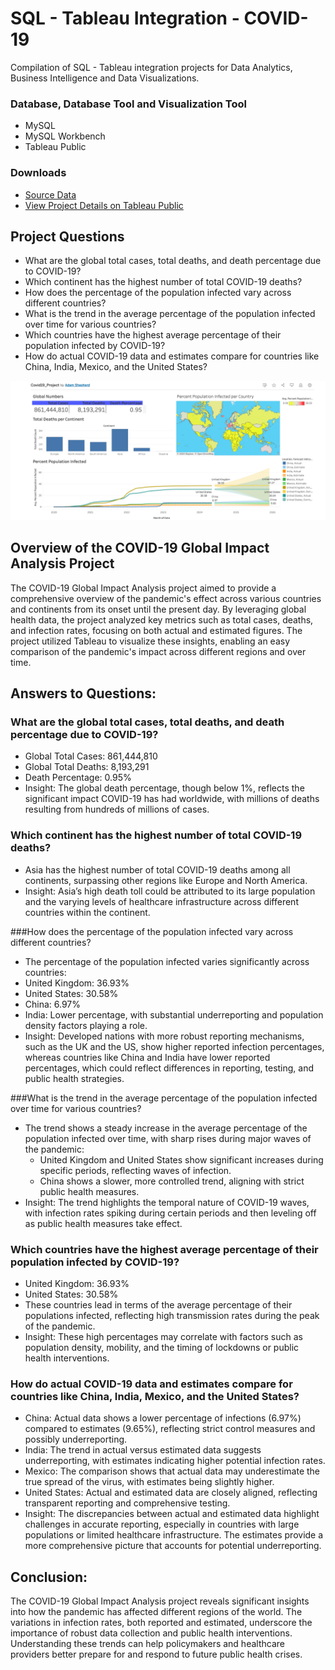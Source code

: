 # SQL - Tableau Integration - COVID-19
Compilation of SQL - Tableau integration projects for Data Analytics, Business Intelligence and Data Visualizations.

### Database, Database Tool and Visualization Tool
+ MySQL
+ MySQL Workbench
+ Tableau Public

### Downloads
+ [Source Data](https://ourworldindata.org/covid-deaths)
+ [View Project Details on Tableau Public](https://public.tableau.com/app/profile/adam.shepherd3708/viz/Covid19_Project_17232131007370/Dashboard1)

## Project Questions

+ What are the global total cases, total deaths, and death percentage due to COVID-19?
+ Which continent has the highest number of total COVID-19 deaths?
+ How does the percentage of the population infected vary across different countries?
+ What is the trend in the average percentage of the population infected over time for various countries?
+ Which countries have the highest average percentage of their population infected by COVID-19?
+ How do actual COVID-19 data and estimates compare for countries like China, India, Mexico, and the United States?

![Dashboard on Tableu Public](https://github.com/Adamshepherd36/Projects/blob/main/Covid%20Projects/Screenshot%202024-08-09%20at%2008.14.31.png)


## Overview of the COVID-19 Global Impact Analysis Project
The COVID-19 Global Impact Analysis project aimed to provide a comprehensive overview of the pandemic's effect across various countries and continents from its onset until the present day. By leveraging global health data, the project analyzed key metrics such as total cases, deaths, and infection rates, focusing on both actual and estimated figures. The project utilized Tableau to visualize these insights, enabling an easy comparison of the pandemic's impact across different regions and over time.


## Answers to Questions:
### What are the global total cases, total deaths, and death percentage due to COVID-19?
- Global Total Cases: 861,444,810
- Global Total Deaths: 8,193,291
- Death Percentage: 0.95%
- Insight: The global death percentage, though below 1%, reflects the significant impact COVID-19 has had worldwide, with millions of deaths resulting from hundreds of millions of cases.

### Which continent has the highest number of total COVID-19 deaths?
- Asia has the highest number of total COVID-19 deaths among all continents, surpassing other regions like Europe and North America.
- Insight: Asia’s high death toll could be attributed to its large population and the varying levels of healthcare infrastructure across different countries within the continent.

###How does the percentage of the population infected vary across different countries?
- The percentage of the population infected varies significantly across countries:
- United Kingdom: 36.93%
- United States: 30.58%
- China: 6.97%
- India: Lower percentage, with substantial underreporting and population density factors playing a role.
- Insight: Developed nations with more robust reporting mechanisms, such as the UK and the US, show higher reported infection percentages, whereas countries like China and India have lower reported percentages, which could reflect differences in reporting, testing, and public health strategies.

###What is the trend in the average percentage of the population infected over time for various countries?
- The trend shows a steady increase in the average percentage of the population infected over time, with sharp rises during major waves of the pandemic:
  - United Kingdom and United States show significant increases during specific periods, reflecting waves of infection.
  - China shows a slower, more controlled trend, aligning with strict public health measures.
- Insight: The trend highlights the temporal nature of COVID-19 waves, with infection rates spiking during certain periods and then leveling off as public health measures take effect.

### Which countries have the highest average percentage of their population infected by COVID-19?
- United Kingdom: 36.93%
- United States: 30.58%
- These countries lead in terms of the average percentage of their populations infected, reflecting high transmission rates during the peak of the pandemic.
- Insight: These high percentages may correlate with factors such as population density, mobility, and the timing of lockdowns or public health interventions.

### How do actual COVID-19 data and estimates compare for countries like China, India, Mexico, and the United States?
- China: Actual data shows a lower percentage of infections (6.97%) compared to estimates (9.65%), reflecting strict control measures and possibly underreporting.
- India: The trend in actual versus estimated data suggests underreporting, with estimates indicating higher potential infection rates.
- Mexico: The comparison shows that actual data may underestimate the true spread of the virus, with estimates being slightly higher.
- United States: Actual and estimated data are closely aligned, reflecting transparent reporting and comprehensive testing.
- Insight: The discrepancies between actual and estimated data highlight challenges in accurate reporting, especially in countries with large populations or limited healthcare infrastructure. The estimates provide a more comprehensive picture that accounts for potential underreporting.

## Conclusion:
The COVID-19 Global Impact Analysis project reveals significant insights into how the pandemic has affected different regions of the world. The variations in infection rates, both reported and estimated, underscore the importance of robust data collection and public health interventions. Understanding these trends can help policymakers and healthcare providers better prepare for and respond to future public health crises.

